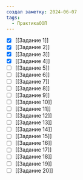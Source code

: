 ```yaml
---
создал заметку: 2024-06-07
tags:
  - ПрактикаООП
---
```

- [x] [[Задание 1]]
- [x] [[Задание 2]]
- [x]  [[Задание 3]]
- [x] [[Задание 4]]
- [ ] [[Задание 5]]
- [ ] [[Задание 6]]
- [ ] [[Задание 7]]
- [ ] [[Задание 8]]
- [ ] [[Задание 9]]
- [ ] [[Задание 10]]
- [ ] [[Задание 11]]
- [ ] [[Задание 12]]
- [ ] [[Задание 13]]
- [ ] [[Задание 14]]
- [ ] [[Задание 15]]
- [ ] [[Задание 16]]
- [ ] [[Задание 17]]
- [ ] [[Задание 18]]
- [ ] [[Задание 19]]
- [ ] [[Задание 20]]